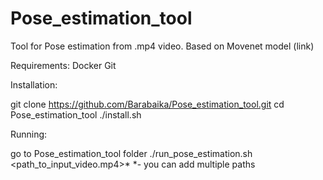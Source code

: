 # Pose_estimation_tool

Tool for Pose estimation from .mp4 video.
Based on Movenet model (link)

Requirements:
Docker
Git

Installation:

git clone https://github.com/Barabaika/Pose_estimation_tool.git
cd Pose_estimation_tool
./install.sh

Running:

go to Pose_estimation_tool folder
./run_pose_estimation.sh <path_to_input_video.mp4>*
*- you can add multiple paths